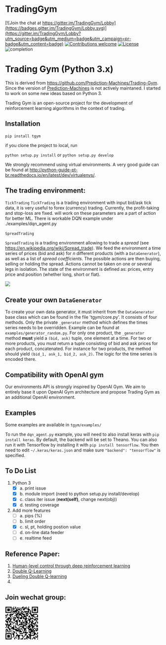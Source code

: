 # TradingGym

[![Join the chat at https://gitter.im/TradingGym/Lobby](https://badges.gitter.im/TradingGym/Lobby.svg)](https://gitter.im/TradingGym/Lobby?utm_source=badge&utm_medium=badge&utm_campaign=pr-badge&utm_content=badge)
[![Contributions welcome](https://img.shields.io/badge/contributions-welcome-brightgreen.svg?style=plastic)](CONTRIBUTING.md)
[![License](https://img.shields.io/badge/license-Apache%202.0-blue.svg?style=plastic)](https://opensource.org/licenses/Apache-2.0)
![completion](https://img.shields.io/badge/completion%20state-90%25-blue.svg?style=plastic)

# Trading Gym (Python 3.x)

This is derived from https://github.com/Prediction-Machines/Trading-Gym. Since the version of [Prediction-Machines](http://prediction-machines.com/) is not actively maintaned. I started to work on some new ideas based on Python 3.

Trading Gym is an open-source project for the development of reinforcement learning algorithms in the context of trading.

## Installation

`pip install tgym`

if you clone the project to local, run

`python setup.py install` or
`python setup.py develop`

We strongly recommend using virtual environments. A very good guide can be found at http://python-guide-pt-br.readthedocs.io/en/latest/dev/virtualenvs/.

## The trading environment:
`TickTrading`
`TickTrading` is a trading environment with input bid/ask tick data, it is very useful to forex (currency) trading. Currently, the profit-taking and stop-loss are fixed. will work on these parameters are a part of action for better ML. There is workable DQN example under ./examples/dqn_agent.py  


`SpreadTrading`

`SpreadTrading` is a trading environment allowing to trade a *spread* (see https://en.wikipedia.org/wiki/Spread_trade). We feed the environment a time series of prices (bid and ask) for *n* different products (with a `DataGenerator`), as well as a list of *spread coefficients*. The possible actions are then buying, selling or holding the spread. Actions cannot be taken on one or several legs in isolation. The state of the environment is defined as: prices, entry price and position (whether long, short or flat).

![](https://media.giphy.com/media/l4FGI4K3kHnBfUoIE/giphy.gif)

## Create your own `DataGenerator`

To create your own data generator, it must inherit from the `DataGenerator` base class which can be found in the file 'tgym/core.py'. It consists of four methods. Only the private `_generator` method which defines the times series needs to be overridden. Example can be found at `examples/generator_random.py`. For only one product, the `_generator` method **must** yield a `(bid, ask)` tuple, one element at a time. For two or more products, you must return a tuple consisting of bid and ask prices for each product, concatenated. For instance for two products, the method should yield `(bid_1, ask_1, bid_2, ask_2)`. The logic for the time series is encoded there.

## Compatibility with OpenAI gym

Our environments API is strongly inspired by OpenAI Gym. We aim to entirely base it upon OpenAI Gym architecture and propose Trading Gym as an additional OpenAI environment.

## Examples

Some examples are available in `tgym/examples/`

To run the `dqn_agent.py` example, you will need to also install keras with `pip install keras`. By default, the backend will be set to Theano. You can also run it with Tensorflow by installing it with `pip install tensorflow`. You then need to edit `~/.keras/keras.json` and make sure `"backend": "tensorflow"` is specified.

## To Do List
1. Python 3
    - [x] a. print issue
    - [x] b. module import  (need to python setup.py install/develop)
    - [x] c. class iter issue (__next(self)__, change next(obj))
    - [x] d. testing coverage
2. Add more features
    - [ ] a. pips (%)
    - [ ] b. limit order
    - [x] c. sl, pt, holding postion value
    - [ ] d. on-line data feeder
    - [ ] e. realtime feed

## Reference Paper:
 1. [Human-level control through deep reinforcement
learning](https://storage.googleapis.com/deepmind-media/dqn/DQNNaturePaper.pdf)
 2. [Double Q-Learning](https://arxiv.org/pdf/1509.06461.pdf)
 3. [Dueling Double Q-learning](https://arxiv.org/pdf/1511.06581.pdf)
 4.
 

## Join wechat group:

<img src="./others/wechat_join.png" width="108">
